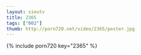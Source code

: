 ```yaml
--- 
layout: sieutv
title: 2365
tags: ["002"]
thumb: http://porn720.net/video/2365/poster.jpg
---
```

{% include porn720 key="2365" %} 
